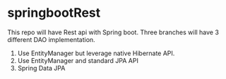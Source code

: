 # springbootRest
This repo will have Rest api with Spring boot. Three branches will have 3 different DAO implementation.
1. Use EntityManager but leverage native Hibernate API.
2. Use EntityManager and standard JPA API
3. Spring Data JPA

